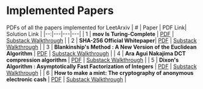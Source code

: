 # Implemented Papers
PDFs of all the papers implemented for LeetArxiv
| # | Paper | PDF Link| Solution Link |
|--:|---|---|---|
| 1 | **mov Is Turing-Complete** | [PDF](https://github.com/LeetArxiv/ImplementedPapers/blob/main/mov-is-turing-complete.pdf) | [Substack Walkthrough](https://open.substack.com/pub/leetarxiv/p/mov-is-turing-complete-paper-implementation?r=2at73k&utm_campaign=post&utm_medium=web&showWelcomeOnShare=false) |
| 2 | **SHA-256 Official Whitepaper**| [PDF](https://github.com/LeetArxiv/ImplementedPapers/blob/main/NIST.FIPS.180-4.pdf) | [Substack Walkthrough](https://open.substack.com/pub/leetarxiv/p/paper-implementation-sha-256-nsa?r=2at73k&utm_campaign=post&utm_medium=web&showWelcomeOnShare=false) |
| 3 | **Blankinship's Method : A New Version of the Euclidean Algorithm** | [PDF](https://github.com/LeetArxiv/ImplementedPapers/blob/main/Blankinship-NewVersionEuclidean-1963.pdf) | [Substack Walkthrough](https://leetarxiv.substack.com/p/paper-implementation-blankinships) |
| 4 | **Ara Agui Nakajima DCT compression algorithm** | [PDF](https://github.com/LeetArxiv/ImplementedPapers/blob/main/AAN%20DCT.pdf) | [Substack Walkthrough](https://leetarxiv.substack.com/p/aan-discrete-cosine-transform-paper) |
| 5 | **Dixon's Algorithm : Asymptotically Fast Factorization of Integers** | [PDF](https://github.com/LeetArxiv/ImplementedPapers/blob/main/Dixons.pdf) | [Substack Walkthrough](https://leetarxiv.substack.com/p/hand-written-paper-implementation) |
| 6 | **How to make a mint: The cryptography of anonymous electronic cash** | [PDF](https://github.com/LeetArxiv/ImplementedPapers/blob/main/How-to-Make-a-Mint_-The-Cryptography-of-Anonymous-Electronic-Cash.pdf) | [Substack Walkthrough](https://leetarxiv.substack.com/p/nsa-bitcoin-backdoor) |
